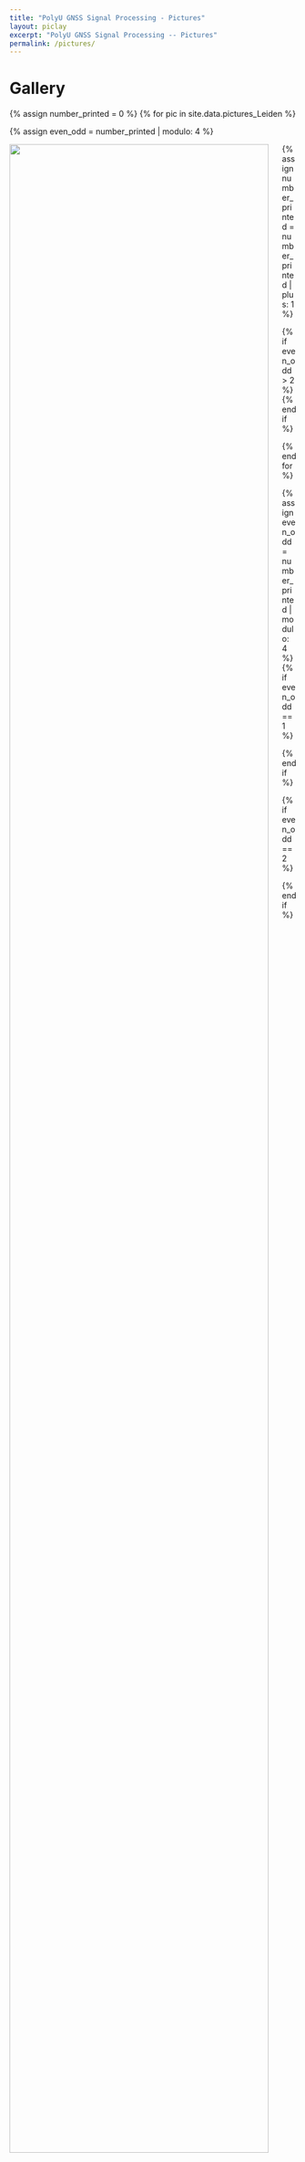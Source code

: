 ```yaml
---
title: "PolyU GNSS Signal Processing - Pictures"
layout: piclay
excerpt: "PolyU GNSS Signal Processing -- Pictures"
permalink: /pictures/
---
```


# Gallery
{% assign number_printed = 0 %}
{% for pic in site.data.pictures_Leiden %}

{% assign even_odd = number_printed | modulo: 4 %}



  <div class="col-sm-3 clearfix">
  <img src="{{ site.url }}{{ site.baseurl }}/images/picpic/Gallery/{{ pic.image }}" class="img-responsive" width="95%" style="float: left" />
  </div>

  {% assign number_printed = number_printed | plus: 1 %}

  {% if even_odd > 2 %}
    </div>
  {% endif %}


{% endfor %}

{% assign even_odd = number_printed | modulo: 4 %}
{% if even_odd == 1 %}
</div>
{% endif %}

{% if even_odd == 2 %}
</div>
{% endif %}



<p> &nbsp; </p>


